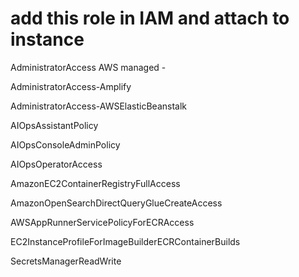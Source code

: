 # add this role in IAM and attach to instance 
AdministratorAccess
AWS managed -

AdministratorAccess-Amplify

AdministratorAccess-AWSElasticBeanstalk

AIOpsAssistantPolicy

AIOpsConsoleAdminPolicy

AIOpsOperatorAccess

AmazonEC2ContainerRegistryFullAccess

AmazonOpenSearchDirectQueryGlueCreateAccess

AWSAppRunnerServicePolicyForECRAccess

EC2InstanceProfileForImageBuilderECRContainerBuilds

SecretsManagerReadWrite
